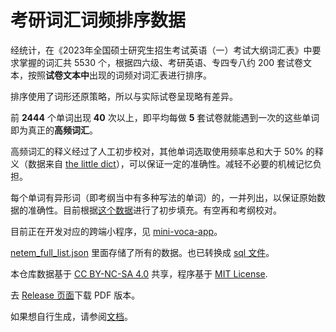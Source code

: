 # 考研词汇词频排序数据

经统计，在《2023年全国硕士研究生招生考试英语（一）考试大纲词汇表》中要求掌握的词汇共 5530 个，根据四六级、考研英语、专四专八约 200 套试卷文本，按照**试卷文本中**出现的词频对词汇表进行排序。

排序使用了词形还原策略，所以与实际试卷呈现略有差异。

前 **2444** 个单词出现 **40** 次以上，即平均每做 **5** 套试卷就能遇到一次的这些单词即为真正的**高频词汇**。

高频词汇的释义经过了人工初步校对，其他单词选取使用频率总和大于 50% 的释义（数据来自 [the little dict](http://louischeung.top:225/mdict%E8%AF%8D%E5%85%B8%E5%8C%85/The%20Little%20Dict/)），可以保证一定的准确性。减轻不必要的机械记忆负担。

每个单词有异形词（即考纲当中有多种写法的单词）的，一并列出，以保证原始数据的准确性。目前根据[这个数据](https://github.com/awxiaoxian2020/spelling-variations/blob/dev/src/bydictionary.json)进行了初步填充。有空再和考纲校对。

目前正在开发对应的跨端小程序，见 [mini-voca-app](https://github.com/exam-data/mini-voca-app)。

[netem_full_list.json](https://github.com/exam-data/NETEMVocabulary/blob/master/netem_full_list.json) 里面存储了所有的数据。也已转换成 [sql 文件](https://github.com/exam-data/NETEMVocabulary/blob/master/netem_full_list.sql)。

本仓库数据基于 [CC BY-NC-SA 4.0](https://creativecommons.org/licenses/by-nc-sa/4.0/) 共享，程序基于 [MIT License](https://github.com/exam-data/NETEMVocabulary/blob/master/LICENSE-CODE).

去 [Release 页面](https://github.com/exam-data/NETEMVocabulary/releases)下载 PDF 版本。

如果想自行生成，请参阅[文档](https://github.com/exam-data/scripts-docs/blob/main/docs/how-to-generate-docs.md)。
